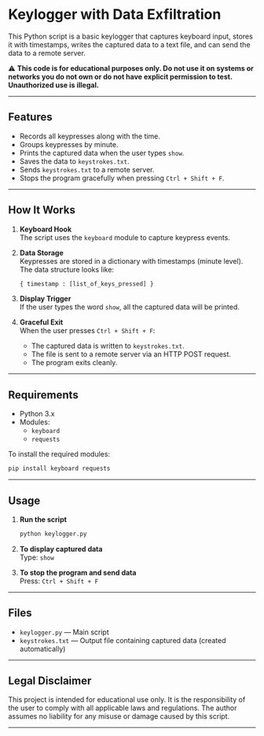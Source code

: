 
# Keylogger with Data Exfiltration

This Python script is a basic keylogger that captures keyboard input, stores it with timestamps, writes the captured data to a text file, and can send the data to a remote server.

⚠️ **This code is for educational purposes only. Do not use it on systems or networks you do not own or do not have explicit permission to test. Unauthorized use is illegal.**

---

## Features

- Records all keypresses along with the time.
- Groups keypresses by minute.
- Prints the captured data when the user types `show`.
- Saves the data to `keystrokes.txt`.
- Sends `keystrokes.txt` to a remote server.
- Stops the program gracefully when pressing `Ctrl + Shift + F`.

---

## How It Works

1. **Keyboard Hook**  
   The script uses the `keyboard` module to capture keypress events.
   
2. **Data Storage**  
   Keypresses are stored in a dictionary with timestamps (minute level).  
   The data structure looks like:
   ```python
   { timestamp : [list_of_keys_pressed] }
   ```

3. **Display Trigger**  
   If the user types the word `show`, all the captured data will be printed.

4. **Graceful Exit**  
   When the user presses `Ctrl + Shift + F`:
   - The captured data is written to `keystrokes.txt`.
   - The file is sent to a remote server via an HTTP POST request.
   - The program exits cleanly.

---

## Requirements

- Python 3.x
- Modules:
  - `keyboard`
  - `requests`

To install the required modules:
```bash
pip install keyboard requests
```

---

## Usage

1. **Run the script**  
   ```bash
   python keylogger.py
   ```

2. **To display captured data**  
   Type: `show`

3. **To stop the program and send data**  
   Press: `Ctrl + Shift + F`

---

## Files

- `keylogger.py` — Main script
- `keystrokes.txt` — Output file containing captured data (created automatically)

---

## Legal Disclaimer

This project is intended for educational use only. It is the responsibility of the user to comply with all applicable laws and regulations. The author assumes no liability for any misuse or damage caused by this script.

---
